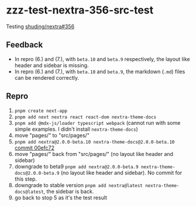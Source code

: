 # zzz-test-nextra-356-src-test

Testing [shuding/nextra#356](https://github.com/shuding/nextra/issues/356)

## Feedback

- In repro (6.) and (7.), with `beta.10` and `beta.9` respectively, the layout like header and sidebar is missing.
- In repro (6.) and (7.), with `beta.10` and `beta.9`, the markdown (`.md`) files can be rendered correctly.

## Repro

1. `pnpm create next-app`
2. `pnpm add next nextra react react-dom nextra-theme-docs`
3. `pnpm add @mdx-js/loader typescript webpack` (cannot run with some simple examples. I didn't install `nextra-theme-docs`)
4. move "pages/" to "src/pages/"
5. `pnpm add nextra@2.0.0-beta.10 nextra-theme-docs@2.0.0-beta.10` [commit 00efc72](https://github.com/PabloLION/zzz-test-nextra-356-src-test/commit/00efc72fdba144e48b402949abafcdd500eb63c6)
6. move "pages/" back from "src/pages/" (no layout like header and sidebar)
7. downgrade to beta9 `pnpm add nextra@2.0.0-beta.9 nextra-theme-docs@2.0.0-beta.9` (no layout like header and sidebar). No commit for this step.
8. downgrade to stable version `pnpm add nextra@latest nextra-theme-docs@latest`, the sidebar is back.
9. go back to stop 5 as it's the test result
